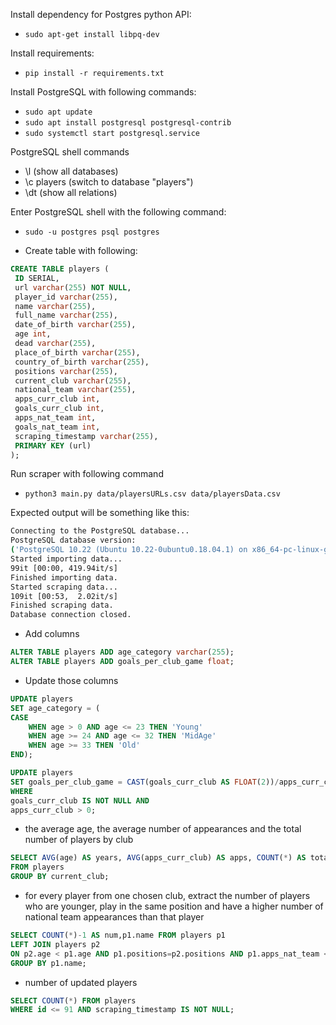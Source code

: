 Install dependency for Postgres python API:
- `sudo apt-get install libpq-dev`

Install requirements:
- `pip install -r requirements.txt`

Install PostgreSQL with following commands:
- `sudo apt update`
- `sudo apt install postgresql postgresql-contrib`
- `sudo systemctl start postgresql.service`

PostgreSQL shell commands
- \l (show all databases)
- \c players (switch to database "players")
- \dt (show all relations)

Enter PostgreSQL shell with the following command:
- `sudo -u postgres psql postgres`

- Create table with following:

```sql
CREATE TABLE players (
 ID SERIAL,
 url varchar(255) NOT NULL,
 player_id varchar(255),
 name varchar(255),
 full_name varchar(255),
 date_of_birth varchar(255),
 age int,
 dead varchar(255),
 place_of_birth varchar(255),
 country_of_birth varchar(255),
 positions varchar(255),
 current_club varchar(255),
 national_team varchar(255),
 apps_curr_club int,
 goals_curr_club int,
 apps_nat_team int,
 goals_nat_team int,
 scraping_timestamp varchar(255),
 PRIMARY KEY (url)
);
```

Run scraper with following command
- `python3 main.py data/playersURLs.csv data/playersData.csv`

Expected output will be something like this:
```bash
Connecting to the PostgreSQL database...
PostgreSQL database version:
('PostgreSQL 10.22 (Ubuntu 10.22-0ubuntu0.18.04.1) on x86_64-pc-linux-gnu, compiled by gcc (Ubuntu 7.5.0-3ubuntu1~18.04) 7.5.0, 64-bit',)
Started importing data...
99it [00:00, 419.94it/s]
Finished importing data.
Started scraping data...
109it [00:53,  2.02it/s]
Finished scraping data.
Database connection closed.
```

- Add columns

```sql
ALTER TABLE players ADD age_category varchar(255);
ALTER TABLE players ADD goals_per_club_game float;
```

- Update those columns

```sql
UPDATE players
SET age_category = (
CASE
    WHEN age > 0 AND age <= 23 THEN 'Young'
    WHEN age >= 24 AND age <= 32 THEN 'MidAge'
    WHEN age >= 33 THEN 'Old'
END);
```
```sql
UPDATE players
SET goals_per_club_game = CAST(goals_curr_club AS FLOAT(2))/apps_curr_club
WHERE 
goals_curr_club IS NOT NULL AND  
apps_curr_club > 0;
```
- the average age, the average number of
appearances and the total number of players by club

```sql
SELECT AVG(age) AS years, AVG(apps_curr_club) AS apps, COUNT(*) AS total, current_club
FROM players
GROUP BY current_club;
```

- for every player from one chosen club,
extract the number of players who are younger, play in the same position and have a
higher number of national team appearances than that player

```sql
SELECT COUNT(*)-1 AS num,p1.name FROM players p1 
LEFT JOIN players p2 
ON p2.age < p1.age AND p1.positions=p2.positions AND p1.apps_nat_team < p2.apps_nat_team
GROUP BY p1.name;
```

- number of updated players
```sql
SELECT COUNT(*) FROM players
WHERE id <= 91 AND scraping_timestamp IS NOT NULL;
```